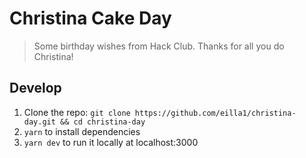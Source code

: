 # Christina Cake Day

> Some birthday wishes from Hack Club. Thanks for all you do Christina!

## Develop

1. Clone the repo: `git clone https://github.com/eilla1/christina-day.git && cd christina-day`
1. `yarn` to install dependencies
2. `yarn dev` to run it locally at localhost:3000
